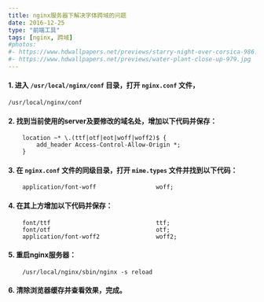 ```yaml
---
title: nginx服务器下解决字体跨域的问题
date: 2016-12-25
type: "前端工具"
tags: [nginx, 跨域]
#photos:
#- https://www.hdwallpapers.net/previews/starry-night-over-corsica-986.jpg
#- https://www.hdwallpapers.net/previews/water-plant-close-up-979.jpg
---
```



#### 1. 进入 `/usr/local/nginx/conf` 目录，打开 `nginx.conf` 文件，
```
/usr/local/nginx/conf
```

#### 2. 找到当前使用的server及要修改的域名处，增加以下代码并保存：

``` 
    location ~* \.(ttf|otf|eot|woff|woff2)$ {
        add_header Access-Control-Allow-Origin *;
    }
```
<!--more-->

#### 3. 在 `nginx.conf` 文件的同级目录，打开 `mime.types` 文件并找到以下代码：
```
    application/font-woff                 woff;
```

#### 4. 在其上方增加以下代码并保存：
```
    font/ttf                              ttf;
    font/otf                              otf;
    application/font-woff2                woff2;
```

#### 5. 重启nginx服务器：
```
    /usr/local/nginx/sbin/nginx -s reload
```

#### 6. 清除浏览器缓存并查看效果，完成。


